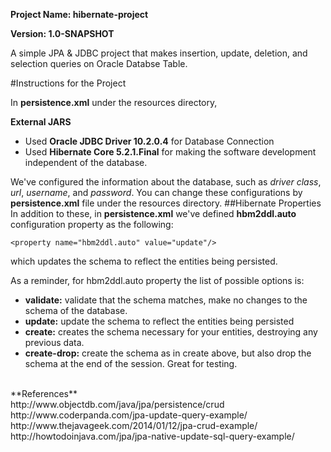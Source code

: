 **Project Name: hibernate-project**

**Version: 1.0-SNAPSHOT**

A simple JPA & JDBC project that makes insertion, update, deletion, and selection queries on Oracle Databse Table.

#Instructions for the Project

In **persistence.xml** under the resources directory,

**External JARS** 

 + Used **Oracle JDBC Driver 10.2.0.4** for Database Connection 
 + Used **Hibernate Core 5.2.1.Final** for making the software development independent of the database.

We've configured the information about the database, such as _driver class_, _url_, _username_, and _password_. You can change these configurations by **persistence.xml** file under the resources directory. 
##Hibernate Properties 
In addition to these, in **persistence.xml** we've defined **hbm2ddl.auto** configuration property as the following:
```
<property name="hbm2ddl.auto" value="update"/>
```
which updates the schema to reflect the entities being persisted.

As a reminder, for hbm2ddl.auto property the list of possible options is:
 + **validate:** validate that the schema matches, make no changes to the schema of the database.
 + **update:** update the schema to reflect the entities being persisted
 + **create:** creates the schema necessary for your entities, destroying any previous data.
 + **create-drop:** create the schema as in create above, but also drop the schema at the end of the session. Great for testing.

<br>
**References** <br>
http://www.objectdb.com/java/jpa/persistence/crud <br>
http://www.coderpanda.com/jpa-update-query-example/ <br>
http://www.thejavageek.com/2014/01/12/jpa-crud-example/ <br>
http://howtodoinjava.com/jpa/jpa-native-update-sql-query-example/ <br>
